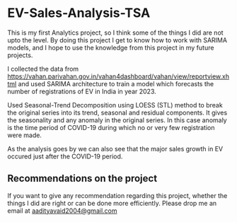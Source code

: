 # EV-Sales-Analysis-TSA
This is my first Analytics project, so I think some of the things I did are not upto the level. By doing this project I get to know how to work with SARIMA models, and I hope to use the knowledge from this project in my future projects. 

I collected the data from https://vahan.parivahan.gov.in/vahan4dashboard/vahan/view/reportview.xhtml and used SARIMA architecture to train a model which forecasts the number of registrations of EV in India in year 2023. 

Used Seasonal-Trend Decomposition using LOESS (STL) method to break the original series into its trend, seasonal and residual components. 
It gives the seasonality and any anomaly in the original series. In this case anomaly is the time period of COVID-19 during which no or very few registration were made.

As the analysis goes by we can also see that the major sales growth in EV occured just after the COVID-19 period.

## Recommendations on the project
If you want to give any recommendation regarding this project, whether the things I did are right or can be done more efficiently. Please drop me an email at [aadityavaid2004@gmail.com](aadityavaid2004@gmail.com)
